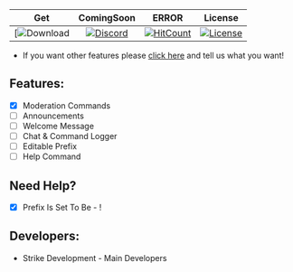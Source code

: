 | Get | ComingSoon | ERROR | License |
| :---: | :---: | :---: | :---: |
 [![Download](https://github.com/MrPooofles) | [![Discord](error)](error) | [![HitCount](http://hits.dwyl.io/CLADevs/CLARules.svg)](http://hits.dwyl.io/CLADevs/CLARules) | [![License](https://img.shields.io/github/license/CLADevs/CLARules.svg?label=License)](LICENSE)
 
* If you want other features please [click here](https://github.com/StrikeDevelopment) and tell us what you want!

## Features:

- [x] Moderation Commands
- [ ] Announcements
- [ ] Welcome Message
- [ ] Chat & Command Logger
- [ ] Editable Prefix
- [ ] Help Command

 ## Need Help?
  - [x] Prefix Is Set To Be - !

 ## Developers:
 * Strike Development - Main Developers
